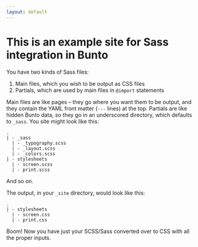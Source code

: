 ```yaml
---
layout: default
---
```


# This is an example site for Sass integration in Bunto

You have two kinds of Sass files:

1. Main files, which you wish to be output as CSS files
2. Partials, which are used by main files in `@import` statements

Main files are like pages – they go where you want them to be output, and they contain the YAML front matter (`---` lines) at the top. Partials are like hidden Bunto data, so they go in an underscored directory, which defaults to `_sass`. You site might look like this:

    .
    | - _sass
      | - _typography.scss
      | - _layout.scss
      | - _colors.scss
    | - stylesheets
      | - screen.scss
      | - print.scss

And so on.

The output, in your `_site` directory, would look like this:

    .
    | - stylesheets
      | - screen.css
      | - print.css

Boom! Now you have just your SCSS/Sass converted over to CSS with all the proper inputs.

